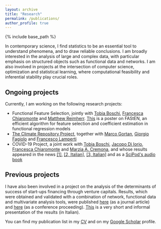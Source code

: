 ```yaml
---
layout: archive
title: "Research"
permalink: /publications/
author_profile: true
---
```


{% include base_path %}

In contemporary science, I find statistics to be an essential tool to understand phenomena, and to draw reliable conclusions. I am broadly interested in the analysis of large and complex data, with particular emphasis on structured objects such as functional data and networks. I am also involved in projects at the intersection of computer science, optimization and statistical learning, where computational feasibility and inferential stability play crucial roles. 

## Ongoing projects
Currently, I am working on the following research projects:

- Functional Feature Selection, jointly with [Tobia Boschi](https://www.linkedin.com/in/tobia-boschi-08277a156/), [Francesca Chiaromonte](https://sites.psu.edu/chiaromonte/) and [Matthew Reimherr](http://www.personal.psu.edu/mlr36/). [This](https://testalorenzo.github.io/files/FAStEN_poster.pdf) is a poster on FAStEN, an efficient algorithm for feature selection and coefficient estimation in functional regression models
- [The Climate Repository Project](https://climaterepo.streamlitapp.com/ 'climate'), together with [Marco Gortan](https://www.linkedin.com/in/marco-gortan/), [Giorgio Fagiolo](https://sites.google.com/view/giorgiofagiolo/home) and [Francesco Lamperti](http://www.francescolamperti.eu/)
- COVID-19 Project, a joint work with [Tobia Boschi](https://www.linkedin.com/in/tobia-boschi-08277a156/), [Jacopo Di Iorio](https://science.psu.edu/stat/people/jqd5830), [Francesca Chiaromonte](https://sites.psu.edu/chiaromonte/) and [Marzia A. Cremona](https://marziacremona.com/), and whose results appeared in the news [[1]](https://www.psu.edu/news/research/story/staying-home-primary-care-and-limiting-contagion-hubs-may-curb-covid-19-deaths/), [[2, Italian]](https://www.ilsole24ore.com/art/covid-italia-statistica-che-analizza-prima-ondata-perche-tassi-mortalita-tanto-diversi-le-regioni-AEfHQmf), [[3, Italian]](https://www.santannapisa.it/it/news/covid-19-italia-la-statistica-fa-luce-sul-perche-la-prima-ondata-abbia-causato-tassi-di) and as a [SciPod's audio book](https://www.scipod.global/dr-marzia-cremona-using-functional-data-analysis-to-better-understand-covid-19-mortality/)

## Previous projects
I have also been involved in a project on the analysis of the determinants of success of start-ups financing through venture capitals. Results, which were obtained and validated with a combination of network, functional data and multivariate analysis tools, were published [here](https://doi.org/10.1007/s41109-022-00482-y) (as a journal article) and [here](https://link.springer.com/chapter/10.1007/978-3-030-93409-5_61) (as a conference proceeding). [This](https://youtube.com/shorts/o4ccLoCdReI?feature=share) is a very short and informal presentation of the results (in Italian). 

You can find my publication list in my [CV](https://testalorenzo.github.io/cv/) and on my [Google Scholar](https://scholar.google.com/citations?user=gDmLTJQAAAAJ&hl=en&authuser=2 "Google_Scholar") profile.
